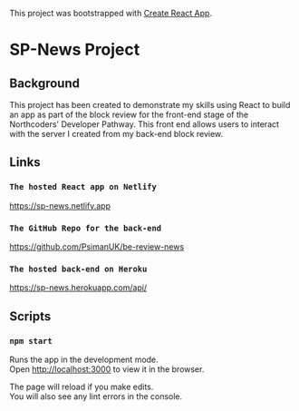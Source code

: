 This project was bootstrapped with [Create React App](https://github.com/facebook/create-react-app).

# SP-News Project

## Background

This project has been created to demonstrate my skills using React to build an app as part of the block review for the front-end stage of the Northcoders' Developer Pathway. This front end allows users to interact with the server I created from my back-end block review.

## Links

### `The hosted React app on Netlify`

https://sp-news.netlify.app <br />

### `The GitHub Repo for the back-end`

https://github.com/PsimanUK/be-review-news <br />

### `The hosted back-end on Heroku`

https://sp-news.herokuapp.com/api/ <br />


## Scripts

### `npm start`

Runs the app in the development mode.<br />
Open [http://localhost:3000](http://localhost:3000) to view it in the browser.

The page will reload if you make edits.<br />
You will also see any lint errors in the console.

